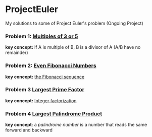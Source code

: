 # ProjectEuler
My solutions to some of Project Euler's problem (Ongoing Project)

### Problem 1:	[Multiples of 3 or 5](https://projecteuler.net/problem=1)
**key concept:** if A is multiple of B, B is a divisor of A (A/B have no remainder)

### Problem 2: [Even Fibonacci Numbers](https://projecteuler.net/problem=2)
**key concept:** [the Fibonacci sequence](https://en.wikipedia.org/wiki/Fibonacci_sequence)

### Problem 3 [Largest Prime Factor](https://projecteuler.net/problem=3)
**key concept:** [Integer factorization](https://en.wikipedia.org/wiki/Integer_factorization)

### Problem 4 [Largest Palindrome Product](https://projecteuler.net/problem=4)
**key concept**: a _palindrome number_ is a number that reads the same forward and backward
